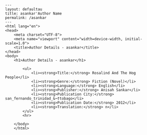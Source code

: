 
    ---
    layout: defaultau
    title: asankar'Author Name 
    permalink: /asankar
    ---
    <html lang="en">
    <head>
        <meta charset="UTF-8">
        <meta name="viewport" content="width=device-width, initial-scale=1.0">
        <title>Author Details - asankar</title>
    </head>
    <body>
        <h1>Author Details - asankar</h1>
        
            <ul>
                <li><strong>Title:</strong> Rosalind And The Hog People</li>
                <li><strong>Genre:</strong> Fiction (Novel)</li>
                <li><strong>Language:</strong> English</li>
                <li><strong>Publisher:</strong> Anisah Sankar</li>
                <li><strong>Publication City:</strong> san_fernando_trinidad_&¬†tobago</li>
                <li><strong>Publication Date:</strong> 2012</li>
                <li><strong>Translation:</strong> n</li>
            </ul>
            <hr>
            
        </body>
        </html>
        